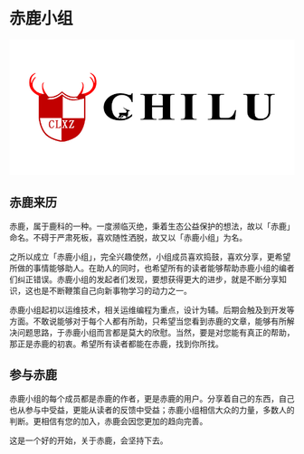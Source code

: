 # 赤鹿小组

![Logo](./images/logo.jpg)

## 赤鹿来历
赤鹿，属于鹿科的一种。一度濒临灭绝，秉着生态公益保护的想法，故以「赤鹿」命名。不碍于严肃死板，喜欢随性洒脱，故又以「赤鹿小组」为名。

之所以成立「赤鹿小组」，完全兴趣使然，小组成员喜欢捣鼓，喜欢分享，更希望所做的事情能够助人。在助人的同时，也希望所有的读者能够帮助赤鹿小组的编者们纠正错误。赤鹿小组的发起者们发现，要想获得更大的进步，就是不断分享知识，这也是不断鞭策自己向新事物学习的动力之一。

赤鹿小组起初以运维技术，相关运维编程为重点，设计为辅。后期会触及到开发等方面。不敢说能够对于每个人都有所助，只希望当您看到赤鹿的文章，能够有所解决问题思路，于赤鹿小组而言都是莫大的欣慰。当然，要是对您能有真正的帮助，那正是赤鹿的初衷。希望所有读者都能在赤鹿，找到你所找。

## 参与赤鹿
赤鹿小组的每个成员都是赤鹿的作者，更是赤鹿的用户。分享着自己的东西，自己也从参与中受益，更能从读者的反馈中受益；赤鹿小组相信大众的力量，多数人的判断。更相信有您的加入，赤鹿会因您更加的趋向完善。

这是一个好的开始，关于赤鹿，会坚持下去。




